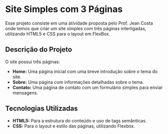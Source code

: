 # Site Simples com 3 Páginas

Esse projeto consiste em uma atividade proposta pelo Prof. Jean Costa onde temos que criar um site simples com três páginas interligadas, utilizando HTML5 e CSS para o layout em FlexBox.

## Descrição do Projeto

O site possui três páginas:

- **Home:** Uma página inicial com uma breve introdução sobre o tema do site.
- **Sobre:** Uma página com informações detalhadas sobre o tema.
- **Contato:** Uma página de contato com um formulário simples para enviar mensagens.

## Tecnologias Utilizadas

- **HTML5:** Para a estrutura do conteúdo e uso de tags semânticas.
- **CSS:** Para o layout e estilo das páginas, utilizando Flexbox.
  
